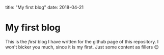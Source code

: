 title: "My first blog"
date: 2018-04-21

# My first blog

This is the _first_ blog I have written for the github page of this repository.
I won't bicker you much, since it is my first.
Just some content as fillers :wink:
